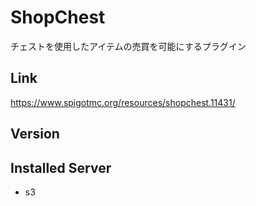 # ShopChest
チェストを使用したアイテムの売買を可能にするプラグイン

## Link
https://www.spigotmc.org/resources/shopchest.11431/

## Version


## Installed Server
- s3
